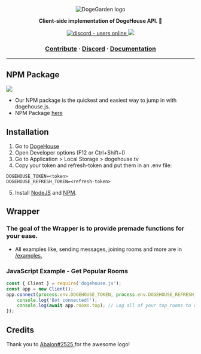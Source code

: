 
<p align="center">
  <img src="https://cdn.discordapp.com/attachments/820450983892222022/820961073980899328/dogegarden-bottom-cropped.png" alt="DogeGarden logo" />
</p>
<p align="center">
  <strong>Client-side implementation of DogeHouse API. 🐶</strong>
</p>
<p align="center">
  <a href="https://discord.gg/Nu6KVjJYj6">
    <img src="https://img.shields.io/discord/820442045264691201?style=for-the-badge" alt="discord - users online" />
  </a>
  <img src="https://img.shields.io/npm/v/dogehouse.js?style=for-the-badge">
</p>

<h3 align="center">  
  <a href="https://github.com/dogegarden/dogehouse.js/blob/master/CONTRIBUTION.md">Contribute</a>
  <span> · </span>
  <a href="https://discord.gg/Nu6KVjJYj6">Discord</a>
  <span> · </span>
  <a href="https://docs.dogehouse.xyz">Documentation</a>
</h3>

---
## NPM Package

  <img src="https://img.shields.io/npm/v/dogehouse.js?style=for-the-badge">
  
- Our NPM package is the quickest and easiest way to jump in with dogehouse.js.
- NPM  Package [here](https://www.npmjs.com/package/dogehouse.js)

## Installation

1. Go to [DogeHouse](https://dogehouse.tv)
2. Open Developer options (F12 or Ctrl+Shift+I)
3. Go to Application > Local Storage > dogehouse.tv
4. Copy your token and refresh-token and put them in an .env file:

```
DOGEHOUSE_TOKEN=<token>
DOGEHOUSE_REFRESH_TOKEN=<refresh-token>
```

5. Install [NodeJS](https://nodejs.org/en/) and [NPM](https://www.npmjs.com/).

## Wrapper

### The goal of the Wrapper is to provide premade functions for your ease.

- All examples like, sending messages, joining rooms and more are in [/examples.](https://github.com/dogegarden/dogehouse.js/tree/master/examples)

### JavaScript Example - Get Popular Rooms

```js
const { Client } = require('dogehouse.js');
const app = new Client();
app.connect(process.env.DOGEHOUSE_TOKEN, process.env.DOGEHOUSE_REFRESH_TOKEN).then(async () => {
    console.log('Bot connected!');
    console.log(await app.rooms.top); // Log all of your top rooms to console
});
```

## Credits

Thank you to [ Abalon#2525 ](https://github.com/alon-abadi) for the awesome logo!
